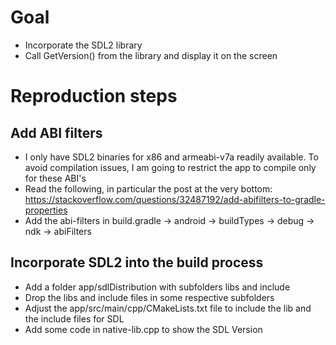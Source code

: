 # Goal
- Incorporate the SDL2 library
- Call GetVersion() from the library and display it on the screen

# Reproduction steps

## Add ABI filters
- I only have SDL2 binaries for x86 and armeabi-v7a readily available. To avoid compilation issues, I am going to restrict the app to compile only for these ABI's
- Read the following, in particular the post at the very bottom: https://stackoverflow.com/questions/32487192/add-abifilters-to-gradle-properties
- Add the abi-filters in build.gradle -> android -> buildTypes -> debug -> ndk -> abiFilters

## Incorporate SDL2 into the build process
- Add a folder app/sdlDistribution with subfolders libs and include
- Drop the libs and include files in some respective subfolders
- Adjust the app/src/main/cpp/CMakeLists.txt file to include the lib and the include files for SDL
- Add some code in native-lib.cpp to show the SDL Version
